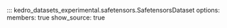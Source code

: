 ::: kedro_datasets_experimental.safetensors.SafetensorsDataset
    options:
        members: true
        show_source: true
